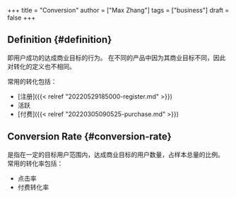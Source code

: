 +++
title = "Conversion"
author = ["Max Zhang"]
tags = ["business"]
draft = false
+++

## Definition {#definition}

即用户成功的达成商业目标的行为。
在不同的产品中因为其商业目标不同，因此对转化的定义也不相同。

常用的转化包括：

-   [注册]({{< relref "20220529185000-register.md" >}})
-   活跃
-   [付费]({{< relref "20220305090525-purchase.md" >}})


## Conversion Rate {#conversion-rate}

是指在一定的目标用户范围内，达成商业目标的用户数量，占样本总量的比例。
常用的转化率包括：

-   点击率
-   付费转化率
